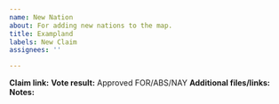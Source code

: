 ```yaml
---
name: New Nation
about: For adding new nations to the map.
title: Exampland
labels: New Claim
assignees: ''

---
```


**Claim link:**
**Vote result:** Approved FOR/ABS/NAY
**Additional files/links:**
**Notes:**

